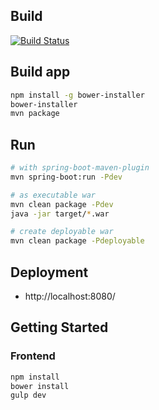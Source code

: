 ## Build

[![Build Status](https://travis-ci.org/welovecoding/webapp.svg?branch=master)](https://travis-ci.org/welovecoding/webapp)

## Build app

```bash
npm install -g bower-installer
bower-installer
mvn package
```

## Run

```bash
# with spring-boot-maven-plugin
mvn spring-boot:run -Pdev

# as executable war
mvn clean package -Pdev
java -jar target/*.war

# create deployable war
mvn clean package -Pdeployable
```

## Deployment

- http://localhost:8080/

## Getting Started

### Frontend

```bash
npm install
bower install
gulp dev
```

